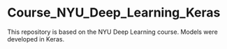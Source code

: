 # Course_NYU_Deep_Learning_Keras
This repository is based on the NYU Deep Learning course.
Models were developed in Keras.
